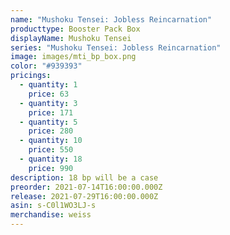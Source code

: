 ```yaml
---
name: "Mushoku Tensei: Jobless Reincarnation"
producttype: Booster Pack Box
displayName: Mushoku Tensei
series: "Mushoku Tensei: Jobless Reincarnation"
image: images/mti_bp_box.png
color: "#939393"
pricings:
  - quantity: 1
    price: 63
  - quantity: 3
    price: 171
  - quantity: 5
    price: 280
  - quantity: 10
    price: 550
  - quantity: 18
    price: 990
description: 18 bp will be a case
preorder: 2021-07-14T16:00:00.000Z
release: 2021-07-29T16:00:00.000Z
asin: s-C0l1WO3LJ-s
merchandise: weiss
---
```

